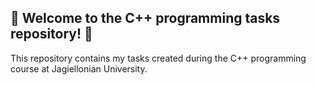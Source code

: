 ## 🚀 Welcome to the C++ programming tasks repository! 🚀

This repository contains my tasks created during the C++ programming course at Jagiellonian University.
